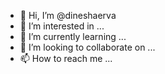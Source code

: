 - 👋 Hi, I’m @dineshaerva
- 👀 I’m interested in ...
- 🌱 I’m currently learning ...
- 💞️ I’m looking to collaborate on ...
- 📫 How to reach me ...

<!---
dineshaerva/dineshaerva is a ✨ special ✨ repository because its `README.md` (this file) appears on your GitHub profile.
You can click the Preview link to take a look at your changes.
--->
